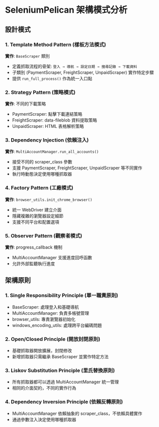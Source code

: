 # SeleniumPelican 架構模式分析

## 設計模式

### 1. Template Method Pattern (樣板方法模式)
**實作**: `BaseScraper` 類別
- 定義抓取流程的骨架: `登入 → 導航 → 設定日期 → 搜尋記錄 → 下載資料`
- 子類別 (PaymentScraper, FreightScraper, UnpaidScraper) 實作特定步驟
- 提供 `run_full_process()` 作為統一入口點

### 2. Strategy Pattern (策略模式)
**實作**: 不同的下載策略
- PaymentScraper: 點擊下載連結策略
- FreightScraper: data-fileblob 資料提取策略
- UnpaidScraper: HTML 表格解析策略

### 3. Dependency Injection (依賴注入)
**實作**: `MultiAccountManager.run_all_accounts()`
- 接受不同的 scraper_class 參數
- 支援 PaymentScraper, FreightScraper, UnpaidScraper 等不同實作
- 執行時動態決定使用哪種抓取器

### 4. Factory Pattern (工廠模式)
**實作**: `browser_utils.init_chrome_browser()`
- 統一 WebDriver 建立介面
- 隱藏複雜的瀏覽器設定細節
- 支援不同平台和配置選項

### 5. Observer Pattern (觀察者模式)
**實作**: progress_callback 機制
- MultiAccountManager 支援進度回呼函數
- 允許外部監聽執行進度

## 架構原則

### 1. Single Responsibility Principle (單一職責原則)
- BaseScraper: 處理登入和基礎導航
- MultiAccountManager: 負責多帳號管理
- browser_utils: 專責瀏覽器初始化
- windows_encoding_utils: 處理跨平台編碼問題

### 2. Open/Closed Principle (開放封閉原則)
- 基礎抓取器開放擴展，封閉修改
- 新增抓取器只需繼承 BaseScraper 並實作特定方法

### 3. Liskov Substitution Principle (里氏替換原則)
- 所有抓取器都可以透過 MultiAccountManager 統一管理
- 相同的介面契約，不同的實作行為

### 4. Dependency Inversion Principle (依賴反轉原則)
- MultiAccountManager 依賴抽象的 scraper_class，不依賴具體實作
- 通過參數注入決定使用哪種抓取器